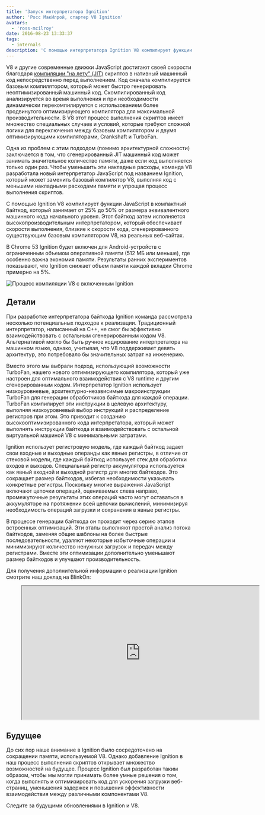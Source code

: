 ```yaml
---
title: 'Запуск интерпретатора Ignition'
author: 'Росс МакИлрой, стартер V8 Ignition'
avatars:
  - 'ross-mcilroy'
date: 2016-08-23 13:33:37
tags:
  - internals
description: 'С помощью интерпретатора Ignition V8 компилирует функции JavaScript в компактный байткод, который занимает от 25% до 50% от размера эквивалентного машинного кода начального уровня.'
---
```

V8 и другие современные движки JavaScript достигают своей скорости благодаря [компиляции "на лету" (JIT)](https://en.wikipedia.org/wiki/Just-in-time_compilation) скриптов в нативный машинный код непосредственно перед выполнением. Код сначала компилируется базовым компилятором, который может быстро генерировать неоптимизированный машинный код. Скомпилированный код анализируется во время выполнения и при необходимости динамически перекомпилируется с использованием более продвинутого оптимизирующего компилятора для максимальной производительности. В V8 этот процесс выполнения скриптов имеет множество специальных случаев и условий, которые требуют сложной логики для переключения между базовым компилятором и двумя оптимизирующими компиляторами, Crankshaft и TurboFan.

<!--truncate-->
Одна из проблем с этим подходом (помимо архитектурной сложности) заключается в том, что сгенерированный JIT машинный код может занимать значительное количество памяти, даже если код выполняется только один раз. Чтобы уменьшить эти накладные расходы, команда V8 разработала новый интерпретатор JavaScript под названием Ignition, который может заменить базовый компилятор V8, выполняя код с меньшими накладными расходами памяти и упрощая процесс выполнения скриптов.

С помощью Ignition V8 компилирует функции JavaScript в компактный байткод, который занимает от 25% до 50% от размера эквивалентного машинного кода начального уровня. Этот байткод затем исполняется высокопроизводительным интерпретатором, который обеспечивает скорости выполнения, близкие к скорости кода, сгенерированного существующим базовым компилятором V8, на реальных веб-сайтах.

В Chrome 53 Ignition будет включен для Android-устройств с ограниченным объемом оперативной памяти (512 МБ или меньше), где особенно важна экономия памяти. Результаты ранних экспериментов показывают, что Ignition снижает объем памяти каждой вкладки Chrome примерно на 5%.

![Процесс компиляции V8 с включенным Ignition](/_img/ignition-interpreter/ignition-pipeline.png)

## Детали

При разработке интерпретатора байткода Ignition команда рассмотрела несколько потенциальных подходов к реализации. Традиционный интерпретатор, написанный на C++, не смог бы эффективно взаимодействовать с остальным сгенерированным кодом V8. Альтернативой могло бы быть ручное кодирование интерпретатора на машинном языке, однако, учитывая, что V8 поддерживает девять архитектур, это потребовало бы значительных затрат на инженерию.

Вместо этого мы выбрали подход, использующий возможности TurboFan, нашего нового оптимизирующего компилятора, который уже настроен для оптимального взаимодействия с V8 runtime и другим сгенерированным кодом. Интерпретатор Ignition использует низкоуровневые, архитектурно-независимые макроинструкции TurboFan для генерации обработчиков байткода для каждой операции. TurboFan компилирует эти инструкции в целевую архитектуру, выполняя низкоуровневый выбор инструкций и распределение регистров при этом. Это приводит к созданию высокооптимизированного кода интерпретатора, который может выполнять инструкции байткода и взаимодействовать с остальной виртуальной машиной V8 с минимальными затратами.

Ignition использует регистровую модель, где каждый байткод задает свои входные и выходные операнды как явные регистры, в отличие от стековой модели, где каждый байткод использует стек для обработки входов и выходов. Специальный регистр аккумулятора используется как явный входной и выходной регистр для многих байткодов. Это сокращает размер байткодов, избегая необходимости указывать конкретные регистры. Поскольку многие выражения JavaScript включают цепочки операций, оцениваемых слева направо, промежуточные результаты этих операций часто могут оставаться в аккумуляторе на протяжении всей цепочки вычислений, минимизируя необходимость операций загрузки и сохранения в явные регистры.

В процессе генерации байткода он проходит через серию этапов встроенных оптимизаций. Эти этапы выполняют простой анализ потока байткодов, заменяя общие шаблоны на более быстрые последовательности, удаляют некоторые избыточные операции и минимизируют количество ненужных загрузок и передач между регистрами. Вместе эти оптимизации дополнительно уменьшают размер байткодов и улучшают производительность.

Для получения дополнительной информации о реализации Ignition смотрите наш доклад на BlinkOn:

<figure>
  <div class="video video-16:9">
    <iframe src="https://www.youtube.com/embed/r5OWCtuKiAk" width="640" height="360" loading="lazy"></iframe>
  </div>
</figure>

## Будущее

До сих пор наше внимание в Ignition было сосредоточено на сокращении памяти, используемой V8. Однако добавление Ignition в наш процесс выполнения скриптов открывает множество возможностей на будущее. Процесс Ignition был разработан таким образом, чтобы мы могли принимать более умные решения о том, когда выполнять и оптимизировать код для ускорения загрузки веб-страниц, уменьшения задержек и повышения эффективности взаимодействия между различными компонентами V8.

Следите за будущими обновлениями в Ignition и V8.
